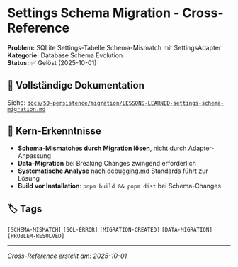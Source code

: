 # Settings Schema Migration - Cross-Reference

**Problem:** SQLite Settings-Tabelle Schema-Mismatch mit SettingsAdapter  
**Kategorie:** Database Schema Evolution  
**Status:** ✅ Gelöst (2025-10-01)  

## 📍 Vollständige Dokumentation
Siehe: [`docs/50-persistence/migration/LESSONS-LEARNED-settings-schema-migration.md`](../../50-persistence/migration/LESSONS-LEARNED-settings-schema-migration.md)

## 🔑 Kern-Erkenntnisse
- **Schema-Mismatches durch Migration lösen**, nicht durch Adapter-Anpassung
- **Data-Migration** bei Breaking Changes zwingend erforderlich  
- **Systematische Analyse** nach debugging.md Standards führt zur Lösung
- **Build vor Installation**: `pnpm build && pnpm dist` bei Schema-Changes

## 🏷️ Tags
`[SCHEMA-MISMATCH]` `[SQL-ERROR]` `[MIGRATION-CREATED]` `[DATA-MIGRATION]` `[PROBLEM-RESOLVED]`

---
*Cross-Reference erstellt am: 2025-10-01*
